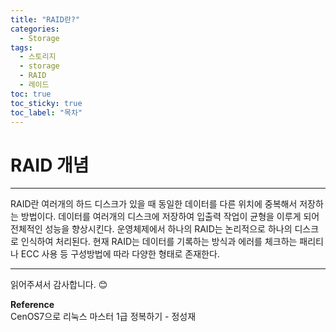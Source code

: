 ```yaml
---
title: "RAID란?"
categories:
  - Storage
tags:
  - 스토리지
  - storage
  - RAID
  - 레이드
toc: true
toc_sticky: true
toc_label: "목차"
---
```


# RAID 개념
---
RAID란 여러개의 하드 디스크가 있을 때 동일한 데이터를 다른 위치에 중복해서 저장하는 방법이다. 데이터를 여러개의 디스크에 저장하여 입출력 작업이 균형을 이루게 되어 전체적인 성능을 향상시킨다. 운영체제에서 하나의 RAID는 논리적으로 하나의 디스크로 인식하여 처리된다. 현재 RAID는 데이터를 기록하는 방식과 에러를 체크하는 패리티나 ECC 사용 등 구성방법에 따라 다양한 형태로 존재한다.


---

읽어주셔서 감사합니다. 😊

__Reference__  
CenOS7으로 리눅스 마스터 1급 정복하기 - 정성재  